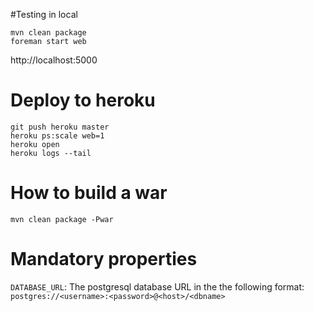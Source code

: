 #Testing in local
```
mvn clean package
foreman start web
```
http://localhost:5000

# Deploy to heroku
```
git push heroku master
heroku ps:scale web=1
heroku open
heroku logs --tail
```

# How to build a war

```
mvn clean package -Pwar
```

# Mandatory properties
`DATABASE_URL`: The postgresql database URL in the the following format: `postgres://<username>:<password>@<host>/<dbname>`
